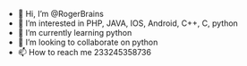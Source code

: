 - 👋 Hi, I’m @RogerBrains
- 👀 I’m interested in PHP, JAVA, IOS, Android, C++, C, python
- 🌱 I’m currently learning python
- 💞️ I’m looking to collaborate on python
- 📫 How to reach me 233245358736

<!---
RogerBrains/RogerBrains is a ✨ special ✨ repository because its `README.md` (this file) appears on your GitHub profile.
You can click the Preview link to take a look at your changes.
--->
